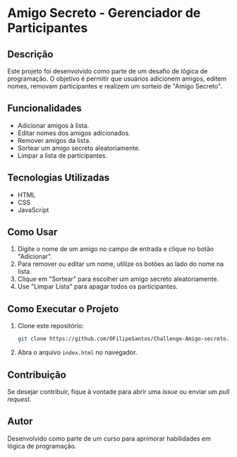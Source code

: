 # Amigo Secreto - Gerenciador de Participantes

## Descrição
Este projeto foi desenvolvido como parte de um desafio de lógica de programação. O objetivo é permitir que usuários adicionem amigos, editem nomes, removam participantes e realizem um sorteio de "Amigo Secreto".

## Funcionalidades
- Adicionar amigos à lista.
- Editar nomes dos amigos adicionados.
- Remover amigos da lista.
- Sortear um amigo secreto aleatoriamente.
- Limpar a lista de participantes.

## Tecnologias Utilizadas
- HTML
- CSS
- JavaScript

## Como Usar
1. Digite o nome de um amigo no campo de entrada e clique no botão "Adicionar".
2. Para remover ou editar um nome, utilize os botões ao lado do nome na lista.
3. Clique em "Sortear" para escolher um amigo secreto aleatoriamente.
4. Use "Limpar Lista" para apagar todos os participantes.

## Como Executar o Projeto
1. Clone este repositório:
   ```sh
   git clone https://github.com/OFilipeSantos/Challenge-Amigo-secreto.git
   ```
2. Abra o arquivo `index.html` no navegador.

## Contribuição
Se desejar contribuir, fique à vontade para abrir uma *issue* ou enviar um *pull request*.

## Autor
Desenvolvido como parte de um curso para aprimorar habilidades em lógica de programação.


